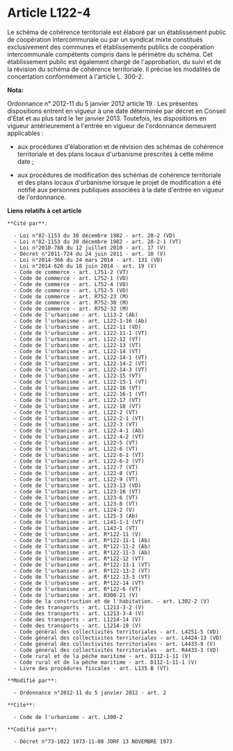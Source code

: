 # Article L122-4

Le schéma de cohérence territoriale est élaboré par un établissement public de coopération intercommunale ou par un syndicat
mixte constitués exclusivement des communes et établissements publics de coopération intercommunale compétents compris dans
le périmètre du schéma. Cet établissement public est également chargé de l'approbation, du suivi et de la révision du schéma
de cohérence territoriale. Il précise les modalités de concertation conformément à l'article L. 300-2.

**Nota:**

Ordonnance n° 2012-11 du 5 janvier 2012 article 19 : Les présentes dispositions entrent en vigueur à une date déterminée par
décret en Conseil d'Etat et au plus tard le 1er janvier 2013. Toutefois, les dispositions en vigueur antérieurement à
l'entrée en vigueur de l'ordonnance demeurent applicables :

- aux procédures d'élaboration et de révision des schémas de cohérence territoriale et des plans locaux d'urbanisme
prescrites à cette même date ;

- aux procédures de modification des schémas de cohérence territoriale et des plans locaux d'urbanisme lorsque le projet de
modification a été notifié aux personnes publiques associées à la date d'entrée en vigueur de l'ordonnance.

**Liens relatifs à cet article**

	**Cité par**:

	  - Loi n°82-1153 du 30 décembre 1982 - art. 28-2 (VD)
	  - Loi n°82-1153 du 30 décembre 1982 - art. 28-2-1 (VT)
	  - Loi n°2010-788 du 12 juillet 2010 - art. 17 (V)
	  - Décret n°2011-724 du 24 juin 2011 - art. 10 (V)
	  - Loi n°2014-366 du 24 mars 2014 - art. 131 (VD)
	  - Loi n°2014-626 du 18 juin 2014 - art. 19 (V)
	  - Code de commerce - art. L751-2 (VT)
	  - Code de commerce - art. L752-1 (VD)
	  - Code de commerce - art. L752-4 (VD)
	  - Code de commerce - art. L752-5 (VD)
	  - Code de commerce - art. R752-23 (M)
	  - Code de commerce - art. R752-30 (M)
	  - Code de commerce - art. R752-32 (M)
	  - Code de l'urbanisme - art. L113-2 (Ab)
	  - Code de l'urbanisme - art. L122-1-16 (Ab)
	  - Code de l'urbanisme - art. L122-11 (VD)
	  - Code de l'urbanisme - art. L122-11-1 (VT)
	  - Code de l'urbanisme - art. L122-12 (VT)
	  - Code de l'urbanisme - art. L122-13 (VT)
	  - Code de l'urbanisme - art. L122-14 (VT)
	  - Code de l'urbanisme - art. L122-14-1 (VT)
	  - Code de l'urbanisme - art. L122-14-2 (VT)
	  - Code de l'urbanisme - art. L122-14-3 (VT)
	  - Code de l'urbanisme - art. L122-15 (VT)
	  - Code de l'urbanisme - art. L122-15-1 (VT)
	  - Code de l'urbanisme - art. L122-16 (VT)
	  - Code de l'urbanisme - art. L122-16-1 (VT)
	  - Code de l'urbanisme - art. L122-17 (VT)
	  - Code de l'urbanisme - art. L122-18 (VT)
	  - Code de l'urbanisme - art. L122-2 (VT)
	  - Code de l'urbanisme - art. L122-2-1 (VT)
	  - Code de l'urbanisme - art. L122-3 (VT)
	  - Code de l'urbanisme - art. L122-4-1 (Ab)
	  - Code de l'urbanisme - art. L122-4-2 (VT)
	  - Code de l'urbanisme - art. L122-5 (VT)
	  - Code de l'urbanisme - art. L122-6 (VT)
	  - Code de l'urbanisme - art. L122-6-1 (VT)
	  - Code de l'urbanisme - art. L122-6-2 (VT)
	  - Code de l'urbanisme - art. L122-7 (VT)
	  - Code de l'urbanisme - art. L122-8 (VT)
	  - Code de l'urbanisme - art. L122-9 (VT)
	  - Code de l'urbanisme - art. L123-13 (VD)
	  - Code de l'urbanisme - art. L123-16 (VT)
	  - Code de l'urbanisme - art. L123-6 (VT)
	  - Code de l'urbanisme - art. L123-8 (VT)
	  - Code de l'urbanisme - art. L124-2 (V)
	  - Code de l'urbanisme - art. L125-3 (Ab)
	  - Code de l'urbanisme - art. L141-1-1 (VT)
	  - Code de l'urbanisme - art. L143-1 (VT)
	  - Code de l'urbanisme - art. R*122-11 (V)
	  - Code de l'urbanisme - art. R*122-11-1 (Ab)
	  - Code de l'urbanisme - art. R*122-11-2 (Ab)
	  - Code de l'urbanisme - art. R*122-11-3 (Ab)
	  - Code de l'urbanisme - art. R*122-12 (VT)
	  - Code de l'urbanisme - art. R*122-13-1 (VT)
	  - Code de l'urbanisme - art. R*122-13-2 (VT)
	  - Code de l'urbanisme - art. R*122-13-3 (VT)
	  - Code de l'urbanisme - art. R*122-14 (VT)
	  - Code de l'urbanisme - art. R*122-6 (VT)
	  - Code de l'urbanisme - art. R300-21 (V)
	  - Code de la construction et de l'habitation. - art. L302-2 (V)
	  - Code des transports - art. L1213-3-2 (V)
	  - Code des transports - art. L1213-3-4 (V)
	  - Code des transports - art. L1214-14 (V)
	  - Code des transports - art. L1214-19 (V)
	  - Code général des collectivités territoriales - art. L4251-5 (VD)
	  - Code général des collectivités territoriales - art. L4424-13 (VD)
	  - Code général des collectivités territoriales - art. L4433-9 (V)
	  - Code général des collectivités territoriales - art. R4433-3 (VD)
	  - Code rural et de la pêche maritime - art. D112-1-11 (V)
	  - Code rural et de la pêche maritime - art. D112-1-11-1 (V)
	  - Livre des procédures fiscales - art. L135 B (VT)

	**Modifié par**:

	  - Ordonnance n°2012-11 du 5 janvier 2012 - art. 2

	**Cite**:

	  - Code de l'urbanisme - art. L300-2

	**Codifié par**:

	  - Décret n°73-1022 1973-11-08 JORF 13 NOVEMBRE 1973
